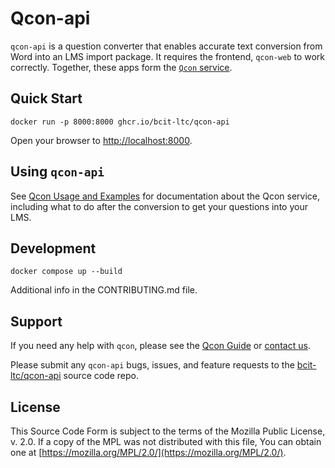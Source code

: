 # Qcon-api

`qcon-api` is a question converter that enables accurate text conversion from Word into an LMS import package. It requires the frontend, `qcon-web` to work correctly. Together, these apps form the [`Qcon` service](https://qcon.ltc.bcit.ca).

## Quick Start

    docker run -p 8000:8000 ghcr.io/bcit-ltc/qcon-api

Open your browser to [http://localhost:8000](http://localhost:8000).

## Using `qcon-api`

See [Qcon Usage and Examples](https://qcon-guide.ltc.bcit.ca) for documentation about the Qcon service, including what to do after the conversion to get your questions into your LMS.

## Development

    docker compose up --build

Additional info in the CONTRIBUTING.md file.

## Support

If you need any help with `qcon`, please see the [Qcon Guide](https://qcon-guide.ltc.bcit.ca) or [contact us](mailto:ltc_techops@bcit.ca).

Please submit any `qcon-api` bugs, issues, and feature requests to the [bcit-ltc/qcon-api](https://github.com/bcit-ltc/qcon-api) source code repo.

## License

This Source Code Form is subject to the terms of the Mozilla Public
License, v. 2.0. If a copy of the MPL was not distributed with this
file, You can obtain one at [https://mozilla.org/MPL/2.0/](https://mozilla.org/MPL/2.0/).
